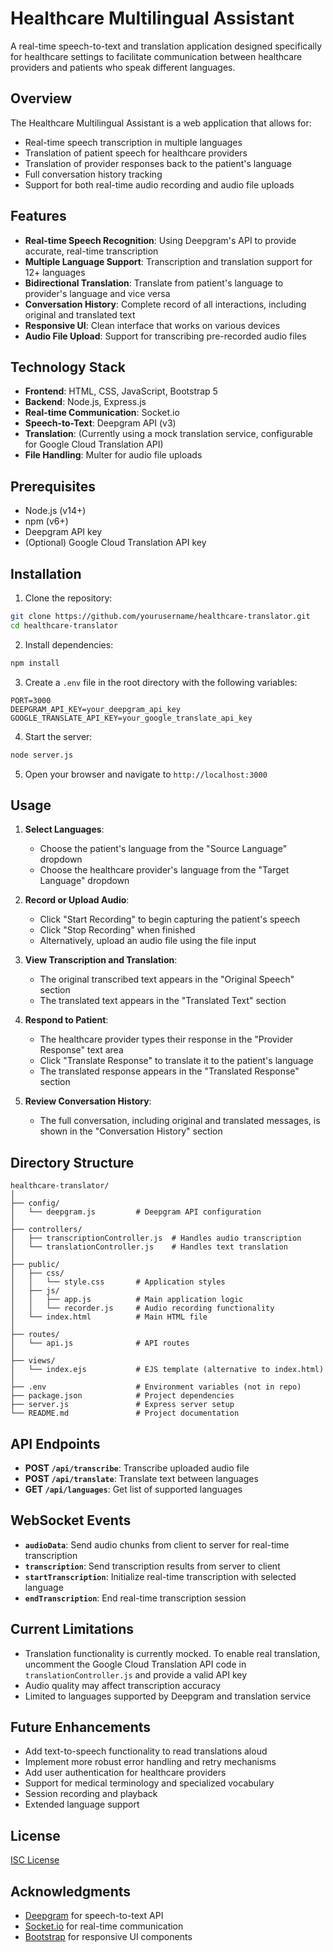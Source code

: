 # Healthcare Multilingual Assistant

A real-time speech-to-text and translation application designed specifically for healthcare settings to facilitate communication between healthcare providers and patients who speak different languages.

## Overview

The Healthcare Multilingual Assistant is a web application that allows for:

- Real-time speech transcription in multiple languages
- Translation of patient speech for healthcare providers
- Translation of provider responses back to the patient's language
- Full conversation history tracking
- Support for both real-time audio recording and audio file uploads

## Features

- **Real-time Speech Recognition**: Using Deepgram's API to provide accurate, real-time transcription
- **Multiple Language Support**: Transcription and translation support for 12+ languages
- **Bidirectional Translation**: Translate from patient's language to provider's language and vice versa
- **Conversation History**: Complete record of all interactions, including original and translated text
- **Responsive UI**: Clean interface that works on various devices
- **Audio File Upload**: Support for transcribing pre-recorded audio files

## Technology Stack

- **Frontend**: HTML, CSS, JavaScript, Bootstrap 5
- **Backend**: Node.js, Express.js
- **Real-time Communication**: Socket.io
- **Speech-to-Text**: Deepgram API (v3)
- **Translation**: (Currently using a mock translation service, configurable for Google Cloud Translation API)
- **File Handling**: Multer for audio file uploads

## Prerequisites

- Node.js (v14+)
- npm (v6+)
- Deepgram API key
- (Optional) Google Cloud Translation API key

## Installation

1. Clone the repository:
```bash
git clone https://github.com/yourusername/healthcare-translator.git
cd healthcare-translator
```

2. Install dependencies:
```bash
npm install
```

3. Create a `.env` file in the root directory with the following variables:
```
PORT=3000
DEEPGRAM_API_KEY=your_deepgram_api_key
GOOGLE_TRANSLATE_API_KEY=your_google_translate_api_key
```

4. Start the server:
```bash
node server.js
```

5. Open your browser and navigate to `http://localhost:3000`

## Usage

1. **Select Languages**:
   - Choose the patient's language from the "Source Language" dropdown
   - Choose the healthcare provider's language from the "Target Language" dropdown

2. **Record or Upload Audio**:
   - Click "Start Recording" to begin capturing the patient's speech
   - Click "Stop Recording" when finished
   - Alternatively, upload an audio file using the file input

3. **View Transcription and Translation**:
   - The original transcribed text appears in the "Original Speech" section
   - The translated text appears in the "Translated Text" section

4. **Respond to Patient**:
   - The healthcare provider types their response in the "Provider Response" text area
   - Click "Translate Response" to translate it to the patient's language
   - The translated response appears in the "Translated Response" section

5. **Review Conversation History**:
   - The full conversation, including original and translated messages, is shown in the "Conversation History" section

## Directory Structure

```
healthcare-translator/
│
├── config/
│   └── deepgram.js         # Deepgram API configuration
│
├── controllers/
│   ├── transcriptionController.js  # Handles audio transcription
│   └── translationController.js    # Handles text translation
│
├── public/
│   ├── css/
│   │   └── style.css       # Application styles
│   ├── js/
│   │   ├── app.js          # Main application logic
│   │   └── recorder.js     # Audio recording functionality
│   └── index.html          # Main HTML file
│
├── routes/
│   └── api.js              # API routes
│
├── views/
│   └── index.ejs           # EJS template (alternative to index.html)
│
├── .env                    # Environment variables (not in repo)
├── package.json            # Project dependencies
├── server.js               # Express server setup
└── README.md               # Project documentation
```

## API Endpoints

- **POST `/api/transcribe`**: Transcribe uploaded audio file
- **POST `/api/translate`**: Translate text between languages
- **GET `/api/languages`**: Get list of supported languages

## WebSocket Events

- **`audioData`**: Send audio chunks from client to server for real-time transcription
- **`transcription`**: Send transcription results from server to client
- **`startTranscription`**: Initialize real-time transcription with selected language
- **`endTranscription`**: End real-time transcription session

## Current Limitations

- Translation functionality is currently mocked. To enable real translation, uncomment the Google Cloud Translation API code in `translationController.js` and provide a valid API key
- Audio quality may affect transcription accuracy
- Limited to languages supported by Deepgram and translation service

## Future Enhancements

- Add text-to-speech functionality to read translations aloud
- Implement more robust error handling and retry mechanisms
- Add user authentication for healthcare providers
- Support for medical terminology and specialized vocabulary
- Session recording and playback
- Extended language support

## License

[ISC License](LICENSE)

## Acknowledgments

- [Deepgram](https://deepgram.com/) for speech-to-text API
- [Socket.io](https://socket.io/) for real-time communication
- [Bootstrap](https://getbootstrap.com/) for responsive UI components
